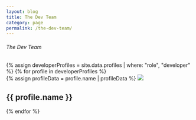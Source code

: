 ```yaml
---
layout: blog
title: The Dev Team
category: page
permalink: /the-dev-team/
---
```

<section class="team">
  <div class="container">
    <div class="row">
      <div>
        <div class="col-lg-12">
          <h6 class="description">The Dev Team</h6>
          <div class="row pt-md">
          {% assign developerProfiles = site.data.profiles | where: "role", "developer" %}
          {% for profile in developerProfiles %}
            <div class="col-lg-3 col-md-3 col-sm-4 col-xs-12 devprofile">
              {% assign profileData = profile.name | profileData %}
              <a href="{{ profileData.url }}">
                <img src="{{ profile.image }}" class="img-responsive devProfileImg">
              </a>
              <h1>{{ profile.name }}</h1>
            </div>
          {% endfor %}  
          </div>
        </div>
      </div>
    </div>
  </div>
</section>
